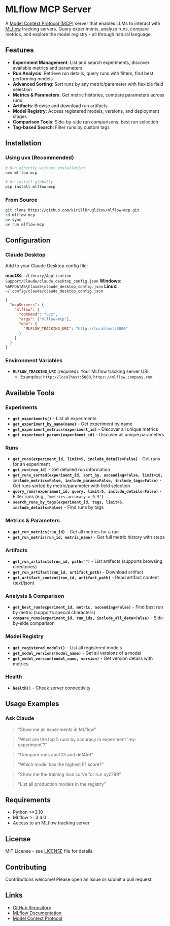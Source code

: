 # MLflow MCP Server

A [Model Context Protocol (MCP)](https://modelcontextprotocol.io) server that enables LLMs to interact with [MLflow](https://mlflow.org) tracking servers. Query experiments, analyze runs, compare metrics, and explore the model registry - all through natural language.

## Features

- **Experiment Management**: List and search experiments, discover available metrics and parameters
- **Run Analysis**: Retrieve run details, query runs with filters, find best performing models
- **Advanced Sorting**: Sort runs by any metric/parameter with flexible field selection
- **Metrics & Parameters**: Get metric histories, compare parameters across runs
- **Artifacts**: Browse and download run artifacts
- **Model Registry**: Access registered models, versions, and deployment stages
- **Comparison Tools**: Side-by-side run comparisons, best run selection
- **Tag-based Search**: Filter runs by custom tags

## Installation

### Using uvx (Recommended)

```bash
# Run directly without installation
uvx mlflow-mcp

# Or install globally
pip install mlflow-mcp
```

### From Source

```bash
git clone https://github.com/kirillkruglikov/mlflow-mcp.git
cd mlflow-mcp
uv sync
uv run mlflow-mcp
```

## Configuration

### Claude Desktop

Add to your Claude Desktop config file:

**macOS**: `~/Library/Application Support/Claude/claude_desktop_config.json`
**Windows**: `%APPDATA%\Claude\claude_desktop_config.json`
**Linux**: `~/.config/claude/claude_desktop_config.json`

```json
{
  "mcpServers": {
    "mlflow": {
      "command": "uvx",
      "args": ["mlflow-mcp"],
      "env": {
        "MLFLOW_TRACKING_URI": "http://localhost:5000"
      }
    }
  }
}
```

### Environment Variables

- **`MLFLOW_TRACKING_URI`** (required): Your MLflow tracking server URL
  - Examples: `http://localhost:5000`, `https://mlflow.company.com`

## Available Tools

### Experiments

- **`get_experiments()`** - List all experiments
- **`get_experiment_by_name(name)`** - Get experiment by name
- **`get_experiment_metrics(experiment_id)`** - Discover all unique metrics
- **`get_experiment_params(experiment_id)`** - Discover all unique parameters

### Runs

- **`get_runs(experiment_id, limit=5, include_details=False)`** - Get runs for an experiment
- **`get_run(run_id)`** - Get detailed run information
- **`get_runs_sorted(experiment_id, sort_by, ascending=False, limit=10, include_metrics=False, include_params=False, include_tags=False)`** - Get runs sorted by metric/parameter with field selection
- **`query_runs(experiment_id, query, limit=5, include_details=False)`** - Filter runs (e.g., `"metrics.accuracy > 0.9"`)
- **`search_runs_by_tags(experiment_id, tags, limit=5, include_details=False)`** - Find runs by tags

### Metrics & Parameters

- **`get_run_metrics(run_id)`** - Get all metrics for a run
- **`get_run_metric(run_id, metric_name)`** - Get full metric history with steps

### Artifacts

- **`get_run_artifacts(run_id, path="")`** - List artifacts (supports browsing directories)
- **`get_run_artifact(run_id, artifact_path)`** - Download artifact
- **`get_artifact_content(run_id, artifact_path)`** - Read artifact content (text/json)

### Analysis & Comparison

- **`get_best_run(experiment_id, metric, ascending=False)`** - Find best run by metric (supports special characters)
- **`compare_runs(experiment_id, run_ids, include_all_data=False)`** - Side-by-side comparison

### Model Registry

- **`get_registered_models()`** - List all registered models
- **`get_model_versions(model_name)`** - Get all versions of a model
- **`get_model_version(model_name, version)`** - Get version details with metrics

### Health

- **`health()`** - Check server connectivity

## Usage Examples

### Ask Claude

> "Show me all experiments in MLflow"

> "What are the top 5 runs by accuracy in experiment 'my-experiment'?"

> "Compare runs abc123 and def456"

> "Which model has the highest F1 score?"

> "Show me the training loss curve for run xyz789"

> "List all production models in the registry"

## Requirements

- Python >=3.10
- MLflow >=3.4.0
- Access to an MLflow tracking server

## License

MIT License - see [LICENSE](LICENSE) file for details.

## Contributing

Contributions welcome! Please open an issue or submit a pull request.

## Links

- [GitHub Repository](https://github.com/kirillkruglikov/mlflow-mcp)
- [MLflow Documentation](https://mlflow.org/docs/latest/index.html)
- [Model Context Protocol](https://modelcontextprotocol.io)
